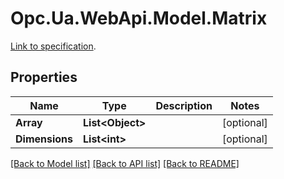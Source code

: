# Opc.Ua.WebApi.Model.Matrix
[Link to specification](https://reference.opcfoundation.org/Core/Part6/v105/docs/5.4.5).

## Properties

Name | Type | Description | Notes
------------ | ------------- | ------------- | -------------
**Array** | **List&lt;Object&gt;** |  | [optional] 
**Dimensions** | **List&lt;int&gt;** |  | [optional] 

[[Back to Model list]](../README.md#documentation-for-models) [[Back to API list]](../README.md#documentation-for-api-endpoints) [[Back to README]](../README.md)

